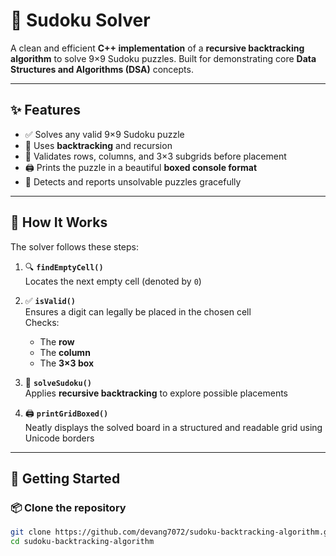# 🧩 Sudoku Solver

A clean and efficient **C++ implementation** of a **recursive backtracking algorithm** to solve 9×9 Sudoku puzzles. Built for demonstrating core **Data Structures and Algorithms (DSA)** concepts.

---

## ✨ Features

- ✅ Solves any valid 9×9 Sudoku puzzle
- 🔁 Uses **backtracking** and recursion
- 🧠 Validates rows, columns, and 3×3 subgrids before placement
- 🖨️ Prints the puzzle in a beautiful **boxed console format**
- 🚫 Detects and reports unsolvable puzzles gracefully

---

## 🧠 How It Works

The solver follows these steps:

1. 🔍 **`findEmptyCell()`**  
   Locates the next empty cell (denoted by `0`)

2. ✅ **`isValid()`**  
   Ensures a digit can legally be placed in the chosen cell  
   Checks:
   - The **row**
   - The **column**
   - The **3×3 box**

3. 🔁 **`solveSudoku()`**  
   Applies **recursive backtracking** to explore possible placements

4. 🖨️ **`printGridBoxed()`**  
   Neatly displays the solved board in a structured and readable grid using Unicode borders

---

## 🚀 Getting Started

### 📦 Clone the repository

```bash
git clone https://github.com/devang7072/sudoku-backtracking-algorithm.git
cd sudoku-backtracking-algorithm
